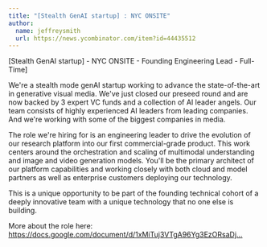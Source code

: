 ```yaml
---
title: "[Stealth GenAI startup] : NYC ONSITE"
author:
  name: jeffreysmith
  url: https://news.ycombinator.com/item?id=44435512
---
```

[Stealth GenAI startup] - NYC ONSITE - Founding Engineering Lead - Full-Time]

We&#x27;re a stealth mode genAI startup working to advance the state-of-the-art in generative visual media. We&#x27;ve just closed our preseed round and are now backed by 3 expert VC funds and a collection of AI leader angels. Our team consists of highly experienced AI leaders from leading companies. And we&#x27;re working with some of the biggest companies in media.

The role we&#x27;re hiring for is an engineering leader to drive the evolution of our research platform into our first commercial-grade product. This work centers around the orchestration and scaling of multimodal understanding and image and video generation models. You&#x27;ll be the primary architect of our platform capabilities and working closely with both cloud and model partners as well as enterprise customers deploying our technology.

This is a unique opportunity to be part of the founding technical cohort of a deeply innovative team with a unique technology that no one else is building.

More about the role here: <a href="https:&#x2F;&#x2F;docs.google.com&#x2F;document&#x2F;d&#x2F;1xMiTuj3VTgA96Yg3EzORsaDjs_Rl0FcdQdAtMMoc4vI&#x2F;edit?usp=sharing" rel="nofollow">https:&#x2F;&#x2F;docs.google.com&#x2F;document&#x2F;d&#x2F;1xMiTuj3VTgA96Yg3EzORsaDj...</a>
<JobApplication />
